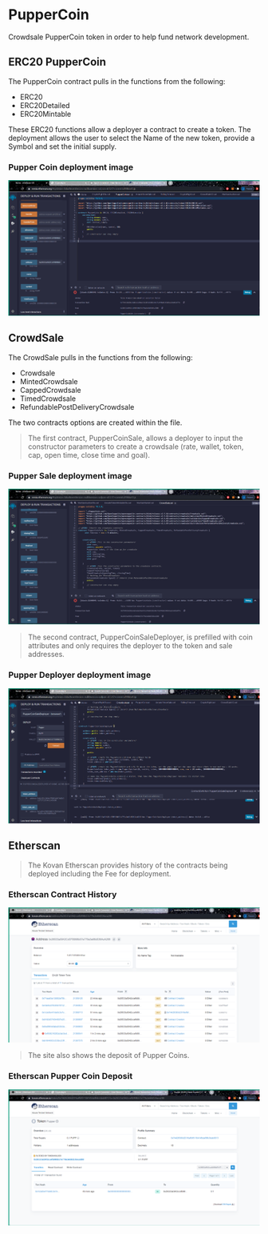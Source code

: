 # PupperCoin
Crowdsale PupperCoin token in order to help fund network development.

## ERC20 PupperCoin

The PupperCoin contract pulls in the functions from the following:
* ERC20
* ERC20Detailed
* ERC20Mintable

These ERC20 functions allow a deployer a contract to create a token. The deployment allows the user to select the Name of the new token, provide a Symbol and set the initial supply.

### Pupper Coin deployment image

![Pupper Coin](Images/PupperCoin.png)

## CrowdSale

The CrowdSale pulls in the functions from the following:
* Crowdsale
* MintedCrowdsale
* CappedCrowdsale
* TimedCrowdsale
* RefundablePostDeliveryCrowdsale

The two contracts options are created within the file. 

> The first contract, PupperCoinSale, allows a deployer to input the constructor parameters to create a crowdsale (rate, wallet, token, cap, open time, close time and goal).

### Pupper Sale deployment image

![Pupper Sale](Images/PupperSale.png)

> The second contract, PupperCoinSaleDeployer, is prefilled with coin attributes and only requires the deployer to the token and sale addresses.

### Pupper Deployer deployment image

![Pupper Deployer](Images/PupperDeployer.png)

## Etherscan

> The Kovan Etherscan provides history of the contracts being deployed including the Fee for deployment.

### Etherscan Contract History
![Etherscan Contract History](Images/EtherscanContractHist.png)

> The site also shows the deposit of Pupper Coins.

### Etherscan Pupper Coin Deposit
![Etherscan Pupper Coin](Images/EtherscanPUPP.png)
